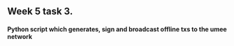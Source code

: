 ## Week 5 task 3. 

#### Python script which generates, sign and broadcast offline txs to the umee network
